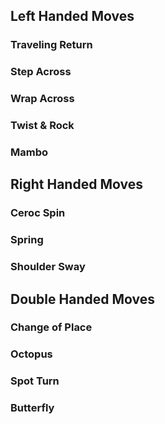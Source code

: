 ## Left Handed Moves

### Traveling Return

### Step Across

### Wrap Across

### Twist & Rock

### Mambo


## Right Handed Moves

### Ceroc Spin

### Spring

### Shoulder Sway


## Double Handed Moves

### Change of Place

### Octopus

### Spot Turn

### Butterfly

